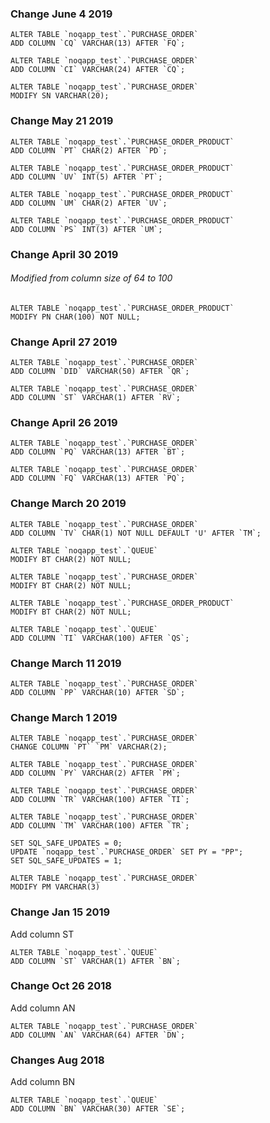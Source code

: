 ### Change June 4 2019

    ALTER TABLE `noqapp_test`.`PURCHASE_ORDER` 
    ADD COLUMN `CQ` VARCHAR(13) AFTER `FQ`;
    
    ALTER TABLE `noqapp_test`.`PURCHASE_ORDER` 
    ADD COLUMN `CI` VARCHAR(24) AFTER `CQ`;

    ALTER TABLE `noqapp_test`.`PURCHASE_ORDER`
    MODIFY SN VARCHAR(20);

### Change May 21 2019

    ALTER TABLE `noqapp_test`.`PURCHASE_ORDER_PRODUCT` 
    ADD COLUMN `PT` CHAR(2) AFTER `PD`;
    
    ALTER TABLE `noqapp_test`.`PURCHASE_ORDER_PRODUCT` 
    ADD COLUMN `UV` INT(5) AFTER `PT`;
        
    ALTER TABLE `noqapp_test`.`PURCHASE_ORDER_PRODUCT` 
    ADD COLUMN `UM` CHAR(2) AFTER `UV`;
            
    ALTER TABLE `noqapp_test`.`PURCHASE_ORDER_PRODUCT` 
    ADD COLUMN `PS` INT(3) AFTER `UM`;

### Change April 30 2019

###### Modified from column size of 64 to 100
    ALTER TABLE `noqapp_test`.`PURCHASE_ORDER_PRODUCT`
    MODIFY PN CHAR(100) NOT NULL;

### Change April 27 2019

    ALTER TABLE `noqapp_test`.`PURCHASE_ORDER` 
    ADD COLUMN `DID` VARCHAR(50) AFTER `QR`;
    
    ALTER TABLE `noqapp_test`.`PURCHASE_ORDER` 
    ADD COLUMN `ST` VARCHAR(1) AFTER `RV`;

### Change April 26 2019

    ALTER TABLE `noqapp_test`.`PURCHASE_ORDER` 
    ADD COLUMN `PQ` VARCHAR(13) AFTER `BT`;
        
    ALTER TABLE `noqapp_test`.`PURCHASE_ORDER` 
    ADD COLUMN `FQ` VARCHAR(13) AFTER `PQ`;
### Change March 20 2019

    ALTER TABLE `noqapp_test`.`PURCHASE_ORDER` 
    ADD COLUMN `TV` CHAR(1) NOT NULL DEFAULT 'U' AFTER `TM`;
    
    ALTER TABLE `noqapp_test`.`QUEUE`
    MODIFY BT CHAR(2) NOT NULL;
    
    ALTER TABLE `noqapp_test`.`PURCHASE_ORDER`
    MODIFY BT CHAR(2) NOT NULL;
    
    ALTER TABLE `noqapp_test`.`PURCHASE_ORDER_PRODUCT`
    MODIFY BT CHAR(2) NOT NULL;
    
    ALTER TABLE `noqapp_test`.`QUEUE` 
    ADD COLUMN `TI` VARCHAR(100) AFTER `QS`;

### Change March 11 2019

    ALTER TABLE `noqapp_test`.`PURCHASE_ORDER` 
    ADD COLUMN `PP` VARCHAR(10) AFTER `SD`;

### Change March 1 2019

    ALTER TABLE `noqapp_test`.`PURCHASE_ORDER` 
    CHANGE COLUMN `PT` `PM` VARCHAR(2);
    
    ALTER TABLE `noqapp_test`.`PURCHASE_ORDER` 
    ADD COLUMN `PY` VARCHAR(2) AFTER `PM`;
    
    ALTER TABLE `noqapp_test`.`PURCHASE_ORDER` 
    ADD COLUMN `TR` VARCHAR(100) AFTER `TI`;
    
    ALTER TABLE `noqapp_test`.`PURCHASE_ORDER` 
    ADD COLUMN `TM` VARCHAR(100) AFTER `TR`;
    
    SET SQL_SAFE_UPDATES = 0;
    UPDATE `noqapp_test`.`PURCHASE_ORDER` SET PY = "PP";
    SET SQL_SAFE_UPDATES = 1;
    
    ALTER TABLE `noqapp_test`.`PURCHASE_ORDER`
    MODIFY PM VARCHAR(3)     

### Change Jan 15 2019

Add column ST

    ALTER TABLE `noqapp_test`.`QUEUE` 
    ADD COLUMN `ST` VARCHAR(1) AFTER `BN`;

### Change Oct 26 2018

Add column AN

    ALTER TABLE `noqapp_test`.`PURCHASE_ORDER` 
    ADD COLUMN `AN` VARCHAR(64) AFTER `DN`;

### Changes Aug 2018

Add column BN

    ALTER TABLE `noqapp_test`.`QUEUE` 
    ADD COLUMN `BN` VARCHAR(30) AFTER `SE`;